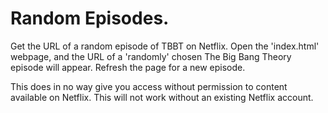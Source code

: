 # Random Episodes.
Get the URL of a random episode of TBBT on Netflix.
Open the 'index.html' webpage, and the URL of a 'randomly' chosen The Big Bang Theory episode will appear.
Refresh the page for a new episode.

This does in no way give you access without permission to content available on Netflix. This will not work without an existing Netflix account.
